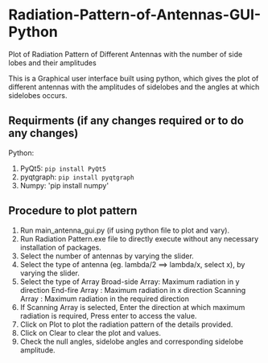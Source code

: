 # Radiation-Pattern-of-Antennas-GUI-Python
Plot of Radiation Pattern of Different Antennas with the number of side lobes and their amplitudes

This is a Graphical user interface built using python, which gives the plot of different antennas with the amplitudes of sidelobes and the angles at which sidelobes occurs.

## Requirments (if any changes required or to do any changes)
Python:
1.  PyQt5: `pip install PyQt5`
2.  pyqtgraph:  `pip install pyqtgraph`
3.  Numpy:  'pip install numpy'
    
## Procedure to plot pattern
1. Run main_antenna_gui.py (if using python file to plot and vary).
2. Run Radiation Pattern.exe file to directly execute without any necessary installation of packages.
3. Select the number of antennas by varying the slider.
4. Select the type of antenna (eg. lambda/2 ==> lambda/x, select x), by varying the slider.
5. Select the type of Array 
    Broad-side Array: Maximum radiation in y direction
    End-fire Array  : Maximum radiation in x direction
    Scanning Array  : Maximum radiation in the required direction
6. If Scanning Array is selected, Enter the direction at which maximum radiation is required, Press enter to access the value.
7. Click on Plot to plot the radiation pattern of the details provided.
8. Click on Clear to clear the plot and values.
9. Check the null angles, sidelobe angles and corresponding sidelobe amplitude.
